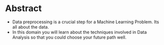 # Abstract

* Data preprocessing is a crucial step for a Machine Learning Problem. Its all about the data.
* In this domain you will learn about the techniques involved in Data Analysis so that you could choose your future path well.




